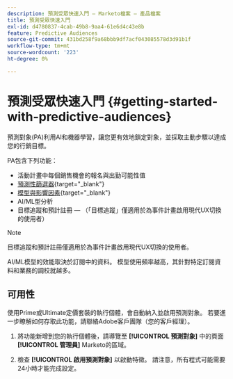 ```yaml
---
description: 預測受眾快速入門 — Marketo檔案 — 產品檔案
title: 預測受眾快速入門
exl-id: d4780837-4cab-49b8-9aa4-61e6d4c43e8b
feature: Predictive Audiences
source-git-commit: 431bd258f9a68bbb9df7acf043085578d3d91b1f
workflow-type: tm+mt
source-wordcount: '223'
ht-degree: 0%

---
```


# 預測受眾快速入門 {#getting-started-with-predictive-audiences}

預測對象(PA)利用AI和機器學習，讓您更有效地鎖定對象，並採取主動步驟以達成您的行銷目標。

PA包含下列功能：

* 活動計畫中每個銷售機會的報名與出勤可能性值
* [預測性篩選器](/help/marketo/product-docs/core-marketo-concepts/predictive-audiences/predictive-filters.md){target="_blank"}
* [模型與影響因素](/help/marketo/product-docs/core-marketo-concepts/predictive-audiences/models-and-insights.md){target="_blank"}
* AI/ML型分析
* 目標追蹤和預計註冊 — （「目標追蹤」僅適用於為事件計畫啟用現代UX切換的使用者）

>[!NOTE]
>
>目標追蹤和預計註冊僅適用於為事件計畫啟用現代UX切換的使用者。

AI/ML模型的效能取決於訂閱中的資料。 模型使用頻率越高，其針對特定訂閱資料和業務的調校就越多。

## 可用性

使用Prime或Ultimate定價套裝的執行個體，會自動納入並啟用預測對象。 若要進一步瞭解如何存取此功能，請聯絡Adobe客戶團隊（您的客戶經理）。

1. 將功能新增到您的執行個體後，請導覽至 **[!UICONTROL 預測對象]** 中的頁面 **[!UICONTROL 管理員]** Marketo的區域。

1. 檢查 **[!UICONTROL 啟用預測對象]** 以啟動特徵。 請注意，所有程式可能需要24小時才能完成設定。
